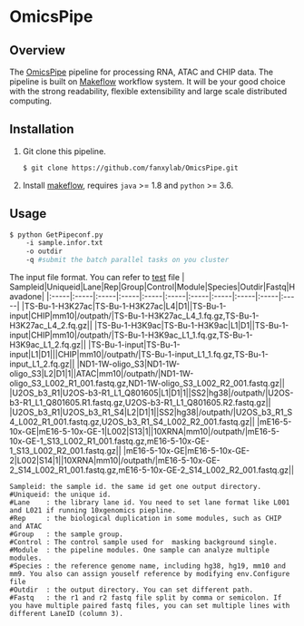 # OmicsPipe
## Overview

The [OmicsPipe](https://github.com/fanxylab/OmicsPipe.git) pipeline for processing RNA, ATAC and CHIP data.
The pipeline is built on [Makeflow](https://cctools.readthedocs.io/en/latest/makeflow/) workflow system. It will be your good choice with the strong readability,  flexible extensibility and large scale distributed computing. 

## Installation

1. Git clone this pipeline.
    ```bash
    $ git clone https://github.com/fanxylab/OmicsPipe.git
    ```
2. Install [makeflow](http://ccl.cse.nd.edu/software/downloadfiles.php), requires `java` >= 1.8 and `python` >= 3.6.

## Usage
```bash
$ python GetPipeconf.py 
	-i sample.infor.txt 
	-o outdir 
	-q #submit the batch parallel tasks on you cluster
```
The input file format. You can refer to [test](test/sample.infor.txt) file
| Sampleid|Uniqueid|Lane|Rep|Group|Control|Module|Species|Outdir|Fastq|Havadone|
|:-----|:-----|:-----|:-----|:-----|:-----|:-----|:-----|:-----|:-----|:-----|
|TS-Bu-1-H3K27ac|TS-Bu-1-H3K27ac|L4|D1||TS-Bu-1-input|CHIP|mm10|/outpath/|TS-Bu-1-H3K27ac_L4_1.fq.gz,TS-Bu-1-H3K27ac_L4_2.fq.gz||
|TS-Bu-1-H3K9ac|TS-Bu-1-H3K9ac|L1|D1||TS-Bu-1-input|CHIP|mm10|/outpath/|TS-Bu-1-H3K9ac_L1_1.fq.gz,TS-Bu-1-H3K9ac_L1_2.fq.gz||
|TS-Bu-1-input|TS-Bu-1-input|L1|D1|||CHIP|mm10|/outpath/|TS-Bu-1-input_L1_1.fq.gz,TS-Bu-1-input_L1_2.fq.gz||
|ND1-1W-oligo_S3|ND1-1W-oligo_S3|L2|D1|1||ATAC|mm10|/outpath/|ND1-1W-oligo_S3_L002_R1_001.fastq.gz,ND1-1W-oligo_S3_L002_R2_001.fastq.gz||
|U2OS_b3_R1|U2OS-b3-R1_L1_Q801605|L1|D1|1||SS2|hg38|/outpath/|U2OS-b3-R1_L1_Q801605.R1.fastq.gz,U2OS-b3-R1_L1_Q801605.R2.fastq.gz||
|U2OS_b3_R1|U2OS_b3_R1_S4|L2|D1|1||SS2|hg38|/outpath/|U2OS_b3_R1_S4_L002_R1_001.fastq.gz,U2OS_b3_R1_S4_L002_R2_001.fastq.gz||
|mE16-5-10x-GE|mE16-5-10x-GE-1|L002|S13|1||10XRNA|mm10|/outpath/|mE16-5-10x-GE-1_S13_L002_R1_001.fastq.gz,mE16-5-10x-GE-1_S13_L002_R2_001.fastq.gz||
|mE16-5-10x-GE|mE16-5-10x-GE-2|L002|S14|1||10XRNA|mm10|/outpath/|mE16-5-10x-GE-2_S14_L002_R1_001.fastq.gz,mE16-5-10x-GE-2_S14_L002_R2_001.fastq.gz||
```
Sampleid: the sample id. the same id get one output directory.
#Uniqueid: the unique id.
#Lane    : the library lane id. You need to set lane format like L001 and L021 if running 10xgenomics piepline. 
#Rep     : the biological duplication in some modules, such as CHIP and ATAC
#Group   : the sample group.
#Control : The control sample used for  masking background single.
#Module  : the pipeline modules. One sample can analyze multiple modules.
#Species : the reference genome name, including hg38, hg19, mm10 and mm9. You also can assign youself reference by modifying env.Configure file
#Outdir  : the output directory. You can set different path.
#Fastq   : the r1 and r2 fastq file split by comma or semicolon. If you have multiple paired fastq files, you can set multiple lines with different LaneID (column 3).
```